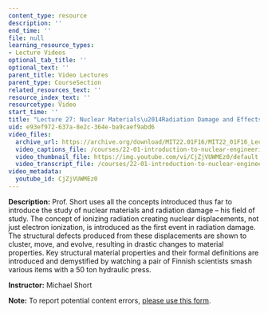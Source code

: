 ```yaml
---
content_type: resource
description: ''
end_time: ''
file: null
learning_resource_types:
- Lecture Videos
optional_tab_title: ''
optional_text: ''
parent_title: Video Lectures
parent_type: CourseSection
related_resources_text: ''
resource_index_text: ''
resourcetype: Video
start_time: ''
title: "Lecture 27: Nuclear Materials\u2014Radiation Damage and Effects in Matter"
uid: e93ef972-637a-8e2c-364e-ba9caef9abd6
video_files:
  archive_url: https://archive.org/download/MIT22.01F16/MIT22_01F16_Lec27_300k.mp4
  video_captions_file: /courses/22-01-introduction-to-nuclear-engineering-and-ionizing-radiation-fall-2016/35653c580d1f58b68e84270829b2044f_CjZjVUWMEz0.vtt
  video_thumbnail_file: https://img.youtube.com/vi/CjZjVUWMEz0/default.jpg
  video_transcript_file: /courses/22-01-introduction-to-nuclear-engineering-and-ionizing-radiation-fall-2016/b26cac6f185e4068684e51609067a67e_CjZjVUWMEz0.pdf
video_metadata:
  youtube_id: CjZjVUWMEz0
---
```


**Description:** Prof. Short uses all the concepts introduced thus far to introduce the study of nuclear materials and radiation damage – his field of study. The concept of ionizing radiation creating nuclear displacements, not just electron ionization, is introduced as the first event in radiation damage. The structural defects produced from these displacements are shown to cluster, move, and evolve, resulting in drastic changes to material properties. Key structural material properties and their formal definitions are introduced and demystified by watching a pair of Finnish scientists smash various items with a 50 ton hydraulic press.

**Instructor:** Michael Short

**Note:** To report potential content errors, [please use this form](https://forms.gle/8B2zcUvfCtgJdTdE7).